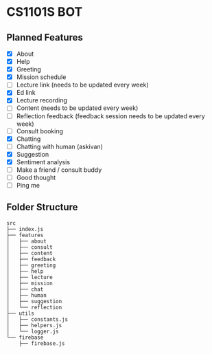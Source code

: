 # CS1101S BOT

## Planned Features
- [x] About
- [x] Help
- [x] Greeting
- [x] Mission schedule
- [ ] Lecture link (needs to be updated every week)
- [x] Ed link
- [x] Lecture recording
- [ ] Content (needs to be updated every week)
- [ ] Reflection feedback (feedback session needs to be updated every week)
- [ ] Consult booking
- [x] Chatting
- [ ] Chatting with human (askivan)
- [x] Suggestion
- [x] Sentiment analysis
- [ ] Make a friend / consult buddy
- [ ] Good thought
- [ ] Ping me

## Folder Structure
```
src
├── index.js
├── features
│   ├── about
│   ├── consult
│   ├── content
│   ├── feedback
│   ├── greeting
│   ├── help
│   ├── lecture
│   ├── mission
│   ├── chat
│   ├── human
│   ├── suggestion
│   └── reflection
├── utils
│   ├── constants.js
│   ├── helpers.js
│   └── logger.js
└── firebase
    ├── firebase.js
```
